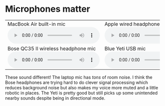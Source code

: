 # Microphones matter


<table>
<tr>

<td>
MacBook Air built-in mic
<audio controls src="computer_mic.mp3"></audio>
</td>

<td>
Apple wired headphone mic
<audio controls src="wired_apple_headphone_mic.mp3"></audio>
</td>

</tr>
<tr>

<td>
Bose QC35 II wireless headphone mic
<audio controls src="wireless_headphone_mic.mp3"></audio>
</td>

<td>
Blue Yeti USB mic
<audio controls src="new_mic.mp3"></audio>
</td>

</tr>
</table>


These sound different! The laptop mic has _tons_ of room noise. I
think the Bose headphones are trying hard to do clever signal
processing which reduces background noise but also makes my voice more
muted and a little robotic in places. The Yeti is pretty good but
still picks up some unintended nearby sounds despite being in
directional mode.
